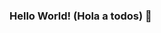 ### Hello World! (Hola a todos) 👋

<!--
**msvillalba/msvillalba** is a ✨ _special_ ✨ repository because its `README.md` (this file) appears on your GitHub profile.

Here are some ideas to get you started:

- 🔭 I’m currently working on design for a private company and a consultancy. I am a graduate in Graphic Design and I am studying web development.
- 🌱 I’m currently learning the JavaScript language.

-->
